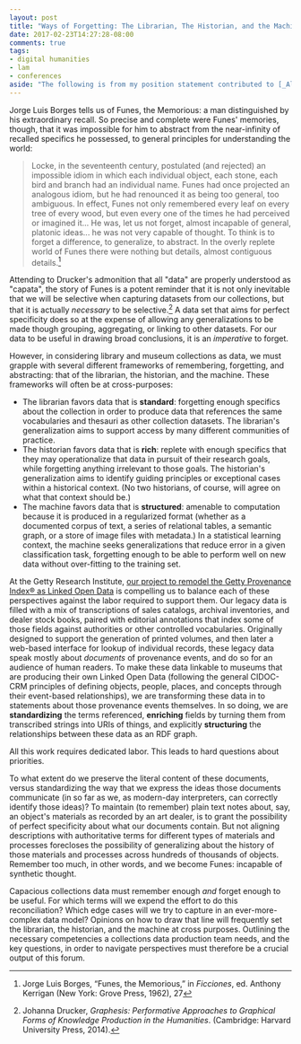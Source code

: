 ```yaml
---
layout: post
title: "Ways of Forgetting: The Librarian, The Historian, and the Machine"
date: 2017-02-23T14:27:28-08:00
comments: true
tags:
- digital humanities
- lam
- conferences
aside: "The following is from my position statement contributed to [_Always Already Computational_](https://collectionsasdata.github.io/statements/), an IMLS forum that will be hosted at USCB later this month."
---
```


Jorge Luis Borges tells us of Funes, the Memorious: a man distinguished by his extraordinary recall.
So precise and complete were Funes' memories, though, that it was impossible for him to abstract from the near-infinity of recalled specifics he possessed, to general principles for understanding the world:

> Locke, in the seventeenth century, postulated (and rejected) an impossible idiom in which each individual object, each stone, each bird and branch had an individual name. Funes had once projected an analogous idiom, but he had renounced it as being too general, too ambiguous. In effect, Funes not only remembered every leaf on every tree of every wood, but even every one of the times he had perceived or imagined it... He was, let us not forget, almost incapable of general, platonic ideas... he was not very capable of thought. To think is to forget a difference, to generalize, to abstract. In the overly replete world of Funes there were nothing but details, almost contiguous details.[^borges]

[^borges]: Jorge Luis Borges, “Funes, the Memorious,” in _Ficciones_, ed. Anthony Kerrigan (New York: Grove Press, 1962), 27

Attending to Drucker's admonition that all "data" are properly understood as "capata", the story of Funes is a potent reminder that it is not only inevitable that we will be selective when capturing datasets from our collections, but that it is actually _necessary_ to be selective.[^drucker]
A data set that aims for perfect specificity does so at the expense of allowing any generalizations to be made though grouping, aggregating, or linking to other datasets.
For our data to be useful in drawing broad conclusions, it is an _imperative_ to forget.

[^drucker]: Johanna Drucker, _Graphesis: Performative Approaches to Graphical Forms of Knowledge Production in  the Humanities_. (Cambridge: Harvard University Press, 2014).

However, in considering library and museum collections as data, we must grapple with several different frameworks of remembering, forgetting, and abstracting: that of the librarian, the historian, and the machine.
These frameworks will often be at cross-purposes:

- The librarian favors data that is **standard**: forgetting enough specifics about the collection in order to produce data that references the same vocabularies and thesauri as other collection datasets. The librarian's generalization aims to support access by many different communities of practice.
- The historian favors data that is **rich**: replete with enough specifics that they may operationalize that data in pursuit of their research goals, while forgetting anything irrelevant to those goals. The historian's generalization aims to identify guiding principles or exceptional cases within a historical context. (No two historians, of course, will agree on what that context should be.)
- The machine favors data that is **structured**: amenable to computation because it is produced in a regularized format (whether as a documented corpus of text, a series of relational tables, a semantic graph, or a store of image files with metadata.) In a statistical learning context, the machine seeks generalizations that reduce error in a given classification task, forgetting enough to be able to perform well on new data without over-fitting to the training set.

At the Getty Research Institute, [our project to remodel the Getty Provenance Index® as Linked Open Data](http://www.getty.edu/research/tools/provenance/provenance_remodel/index.html) is compelling us to balance each of these perspectives against the labor required to support them.
Our legacy data is filled with a mix of transcriptions of sales catalogs, archival inventories, and dealer stock books, paired with editorial annotations that index some of those fields against authorities or other controlled vocabularies.
Originally designed to support the generation of printed volumes, and then later a web-based interface for lookup of individual records, these legacy data speak mostly about _documents_ of provenance events, and do so for an audience of human readers.
To make these data linkable to museums that are producing their own Linked Open Data (following the general CIDOC-CRM principles of defining objects, people, places, and concepts through their event-based relationships), we are transforming these data in to statements about those provenance events themselves.
In so doing, we are **standardizing** the terms referenced, **enriching** fields by turning them from transcribed strings into URIs of things, and explicitly **structuring** the relationships between these data as an RDF graph.

All this work requires dedicated labor.
This leads to hard questions about priorities.

To what extent do we preserve the literal content of these documents, versus standardizing the way that we express the ideas those documents communicate (in so far as we, as modern-day interpreters, can correctly identify those ideas)?
To maintain (to remember) plain text notes about, say, an object's materials as recorded by an art dealer, is to grant the possibility of perfect specificity about what our documents contain.
But not aligning descriptions with authoritative terms for different types of materials and processes forecloses the possibility of generalizing about the history of those materials and processes across hundreds of thousands of objects.
Remember too much, in other words, and we become Funes: incapable of synthetic thought.

Capacious collections data must remember enough _and_ forget enough to be useful.
For which terms will we expend the effort to do this reconciliation?
Which edge cases will we try to capture in an ever-more-complex data model?
Opinions on how to draw that line will frequently set the librarian, the historian, and the machine at cross purposes.
Outlining the necessary competencies a collections data production team needs, and the key questions, in order to navigate perspectives must therefore be a crucial output of this forum.
